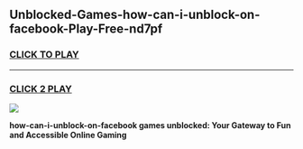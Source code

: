 
## Unblocked-Games-how-can-i-unblock-on-facebook-Play-Free-nd7pf
<h3>
<a href="https://premium76.site?title=how-can-i-unblock-on-facebook&ref=12A">CLICK TO PLAY</a></h3>
<hr>

<h3>
<a href="https://premium76.site?title=how-can-i-unblock-on-facebook&ref=12A">CLICK 2 PLAY</a>
  
</h3>

<a href="https://premium76.site?title=how-can-i-unblock-on-facebook&ref=12A"><img src="https://clearcache.store/games.png"></a>


**how-can-i-unblock-on-facebook games unblocked: Your Gateway to Fun and Accessible Online Gaming**
